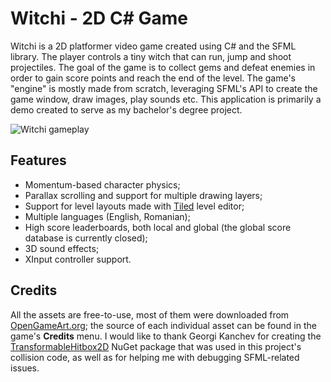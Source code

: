 # Witchi - 2D C# Game

Witchi is a 2D platformer video game created using C# and the SFML library. The player controls a tiny witch that can run, jump and shoot projectiles. The goal of the game is to collect gems and defeat enemies in order to gain score points and reach the end of the level. The game's "engine" is mostly made from scratch, leveraging SFML's API to create the game window, draw images, play sounds etc. This application is primarily a demo created to serve as my bachelor's degree project.

![Witchi gameplay](https://i.imgur.com/Znlee7Z.gif)

## Features
- Momentum-based character physics;
- Parallax scrolling and support for multiple drawing layers;
- Support for level layouts made with [Tiled](https://www.mapeditor.org/) level editor;
- Multiple languages (English, Romanian);
- High score leaderboards, both local and global (the global score database is currently closed);
- 3D sound effects;
- XInput controller support.

## Credits

All the assets are free-to-use, most of them were downloaded from [OpenGameArt.org](https://opengameart.org/); the source of each individual asset can be found in the game's **Credits** menu. I would like to thank Georgi Kanchev for creating the [TransformableHitbox2D](https://github.com/georgi-kanchev/TransformableHitbox2D) NuGet package that was used in this project's collision code, as well as for helping me with debugging SFML-related issues.
